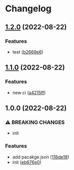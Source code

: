 # Changelog

## [1.2.0](https://github.com/lctech-Neil/test-ci/compare/v1.1.0...v1.2.0) (2022-08-22)


### Features

* test ([b2669e6](https://github.com/lctech-Neil/test-ci/commit/b2669e64fb613832a12020c64d2486555d17278d))

## [1.1.0](https://github.com/lctech-Neil/test-ci/compare/v1.0.0...v1.1.0) (2022-08-22)


### Features

* new ci ([a4215ff](https://github.com/lctech-Neil/test-ci/commit/a4215ff8419ad6ea2eac4034344f2386736f261c))

## 1.0.0 (2022-08-22)


### ⚠ BREAKING CHANGES

* init

### Features

* add pacakge.json ([118de18](https://github.com/lctech-Neil/test-ci/commit/118de18c0badabac6721dbace0556937789ea870))
* init ([eb676e0](https://github.com/lctech-Neil/test-ci/commit/eb676e0eed6aa75bc647da13823f7be77fe1f9a2))
